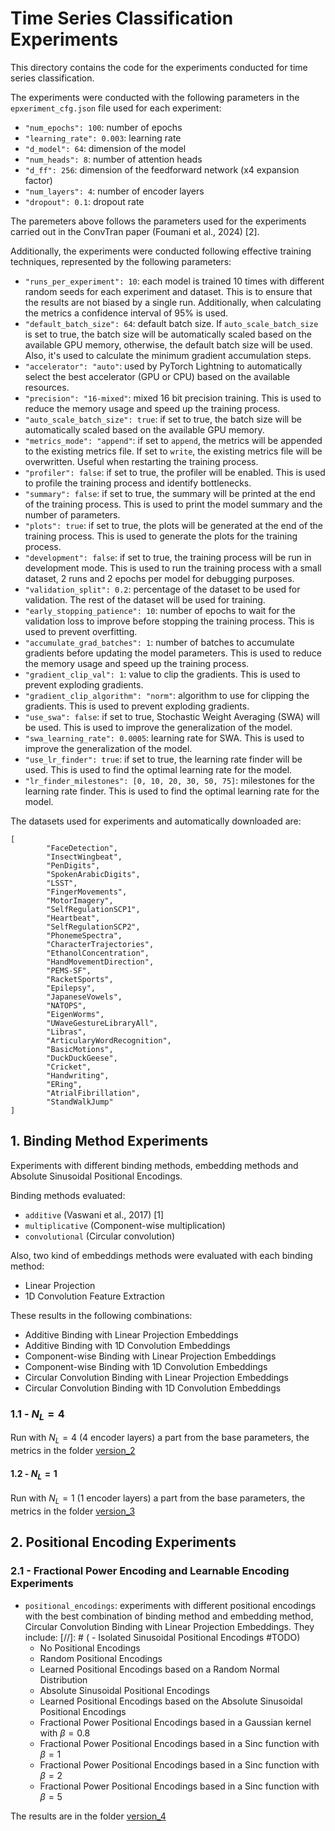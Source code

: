 
# Time Series Classification Experiments

This directory contains the code for the experiments conducted for time series classification.

The experiments were conducted with the following parameters in the `epxeriment_cfg.json` file used for each experiment:

- `"num_epochs": 100`: number of epochs
- `"learning_rate": 0.003`: learning rate
- `"d_model": 64`: dimension of the model
- `"num_heads": 8`: number of attention heads
- `"d_ff": 256`: dimension of the feedforward network (x4 expansion factor)
- `"num_layers": 4`: number of encoder layers
- `"dropout": 0.1`: dropout rate

The paremeters above follows the parameters used for the experiments carried out in the ConvTran paper (Foumani et al., 2024) [2].

Additionally, the experiments were conducted following effective training techniques, represented by the following parameters:

- `"runs_per_experiment": 10`: each model is trained 10 times with different random seeds for each experiment and dataset.
This is to ensure that the results are not biased by a single run. Additionally, when calculating the metrics a confidence interval of 95% is used.
- `"default_batch_size": 64`: default batch size. If `auto_scale_batch_size` is set to true, the batch size will be automatically scaled based on the available GPU memory,
otherwise, the default batch size will be used. Also, it's used to calculate the minimum gradient accumulation steps.
- `"accelerator": "auto"`: used by PyTorch Lightning to automatically select the best accelerator (GPU or CPU) based on the available resources.
- `"precision": "16-mixed"`: mixed 16 bit precision training. This is used to reduce the memory usage and speed up the training process.
- `"auto_scale_batch_size": true`: if set to true, the batch size will be automatically scaled based on the available GPU memory.
- `"metrics_mode": "append"`: if set to `append`, the metrics will be appended to the existing metrics file. If set to `write`, the existing metrics file will be overwritten.
Useful when restarting the training process.
- `"profiler": false`: if set to true, the profiler will be enabled. This is used to profile the training process and identify bottlenecks.
- `"summary": false`: if set to true, the summary will be printed at the end of the training process. This is used to print the model summary and the number of parameters.
- `"plots": true`: if set to true, the plots will be generated at the end of the training process. This is used to generate the plots for the training process.
- `"development": false`: if set to true, the training process will be run in development mode. This is used to run the training process with a small dataset, 2 runs and 2 epochs per model for debugging purposes.
- `"validation_split": 0.2`: percentage of the dataset to be used for validation. The rest of the dataset will be used for training.
- `"early_stopping_patience": 10`: number of epochs to wait for the validation loss to improve before stopping the training process. This is used to prevent overfitting.
- `"accumulate_grad_batches": 1`: number of batches to accumulate gradients before updating the model parameters. This is used to reduce the memory usage and speed up the training process.
- `"gradient_clip_val": 1`: value to clip the gradients. This is used to prevent exploding gradients.
- `"gradient_clip_algorithm": "norm"`: algorithm to use for clipping the gradients. This is used to prevent exploding gradients.
- `"use_swa": false`: if set to true, Stochastic Weight Averaging (SWA) will be used. This is used to improve the generalization of the model.
- `"swa_learning_rate": 0.0005`: learning rate for SWA. This is used to improve the generalization of the model.
- `"use_lr_finder": true`: if set to true, the learning rate finder will be used. This is used to find the optimal learning rate for the model.
- `"lr_finder_milestones": [0, 10, 20, 30, 50, 75]`: milestones for the learning rate finder. This is used to find the optimal learning rate for the model.

The datasets used for experiments and automatically downloaded are:

```
[
        "FaceDetection",
        "InsectWingbeat",
        "PenDigits",
        "SpokenArabicDigits",
        "LSST",
        "FingerMovements",
        "MotorImagery",
        "SelfRegulationSCP1",
        "Heartbeat",
        "SelfRegulationSCP2",
        "PhonemeSpectra",
        "CharacterTrajectories",
        "EthanolConcentration",
        "HandMovementDirection",
        "PEMS-SF",
        "RacketSports",
        "Epilepsy",
        "JapaneseVowels",
        "NATOPS",
        "EigenWorms",
        "UWaveGestureLibraryAll",
        "Libras",
        "ArticularyWordRecognition",
        "BasicMotions",
        "DuckDuckGeese",
        "Cricket",
        "Handwriting",
        "ERing",
        "AtrialFibrillation",
        "StandWalkJump"
]
```

## 1. Binding Method Experiments

Experiments with different binding methods, embedding methods and Absolute Sinusoidal Positional Encodings.

Binding methods evaluated:

- `additive` (Vaswani et al., 2017) [1]
- `multiplicative` (Component-wise multiplication)
- `convolutional` (Circular convolution)

Also, two kind of embeddings methods were evaluated with each binding method:

- Linear Projection
- 1D Convolution Feature Extraction

These results in the following combinations:
  - Additive Binding with Linear Projection Embeddings
  - Additive Binding with 1D Convolution Embeddings
  - Component-wise Binding with Linear Projection Embeddings
  - Component-wise Binding with 1D Convolution Embeddings
  - Circular Convolution Binding with Linear Projection Embeddings
  - Circular Convolution Binding with 1D Convolution Embeddings

### 1.1 - $N_L=4$

Run with $N_L=4$ (4 encoder layers) a part from the base parameters, the metrics in the folder [version_2](../../../docs/experiment_metrics/binding_methods/version_2)

#### 1.2 - $N_L=1$

Run with $N_L=1$ (1 encoder layers) a part from the base parameters, the metrics in the folder [version_3](../../../docs/experiment_metrics/binding_methods/version_3)

## 2. Positional Encoding Experiments

### 2.1 - Fractional Power Encoding and Learnable Encoding Experiments

- `positional_encodings`: experiments with different positional encodings with the best combination of binding method and
embedding method, Circular Convolution Binding with Linear Projection Embeddings. They include:
[//]: # (  - Isolated Sinusoidal Positional Encodings #TODO)
  - No Positional Encodings
  - Random Positional Encodings
  - Learned Positional Encodings based on a Random Normal Distribution
  - Absolute Sinusoidal Positional Encodings
  - Learned Positional Encodings based on the Absolute Sinusoidal Positional Encodings
  - Fractional Power Positional Encodings based in a Gaussian kernel with $\beta=0.8$
  - Fractional Power Positional Encodings based in a Sinc function with $\beta=1$
  - Fractional Power Positional Encodings based in a Sinc function with $\beta=2$
  - Fractional Power Positional Encodings based in a Sinc function with $\beta=5$

The results are in the folder [version_4](../../../docs/experiment_metrics/positional_encoding/pe_version_1)
